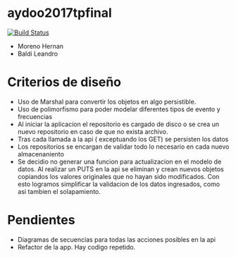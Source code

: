 # aydoo2017tpfinal

[![Build Status](https://travis-ci.org/lbaldi/aydoo2017tpfinal.svg?branch=master)](https://travis-ci.org/lbaldi/aydoo2017tpfinal)

* Moreno Hernan
* Baldi Leandro

# Criterios de diseño

* Uso de Marshal para convertir los objetos en algo persistible.
* Uso de polimorfismo para poder modelar diferentes tipos de evento y frecuencias
* Al iniciar la aplicacion el repositorio es cargado de disco o se crea un nuevo repositorio en caso de que no exista archivo.
* Tras cada llamada a la api ( exceptuando los GET) se persisten los datos
* Los repositorios se encargan de validar todo lo necesario en cada nuevo almacenaniento
* Se decidio no generar una funcion para actualizacion en el modelo de datos. Al realizar un PUTS en la api se eliminan y crean nuevos objetos copiandos los valores originales que no hayan sido modificados. Con esto logramos simplificar la validacion de los datos ingresados, como asi tambien el solapamiento.

# Pendientes

* Diagramas de secuencias para todas las acciones posibles en la api
* Refactor de la app. Hay codigo repetido.
